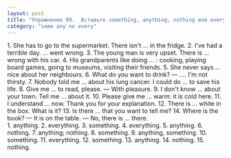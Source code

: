 ```yaml
---
layout: post
title: "Упражнение 99.  Вставьте something, anything, nothing или everything."
category: "some any no every"
---
```

<section class="question">
1. She has to go to the supermarket. There isn't ... in the fridge. 2. I've had a terrible day. ... went wrong. 3. The young man is very upset. There is ... wrong with his car. 4. His grandparents like doing ... : cooking, playing board games, going to museums, visiting their friends. 5. She never says ... nice about her neighbours. 6. What do you want to drink? — .... I'm not thirsty. 7. Nobody told me ... about his lung cancer. I could do ... to save his life. 8. Give me ... to read, please. — With pleasure. 9. I don't know ... about your town. Tell me ... about it. 10. Please give me ... warm: it is cold here. 11. I understand ... now. Thank you for your explanation. 12. There is ... white in the box. What is it? 13. Is there ... that you want to tell me? 14. Where is the book? — It is on the table. — No, there is ... there.
</section>

<section class="answer">
1. anything. 2. everything. 3. something. 4. everything. 5. anything. 6. nothing. 7. anything; nothing. 8. something. 9. anything, something. 10. something. 11. everything. 12. something. 13. anything. 14. nothing. 15. nothing.
</section>